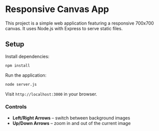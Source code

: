 # Responsive Canvas App

This project is a simple web application featuring a responsive 700x700 canvas. It uses Node.js with Express to serve static files.

## Setup

Install dependencies:
```bash
npm install
```

Run the application:
```bash
node server.js
```

Visit `http://localhost:3000` in your browser.

### Controls

* **Left/Right Arrows** – switch between background images
* **Up/Down Arrows** – zoom in and out of the current image

